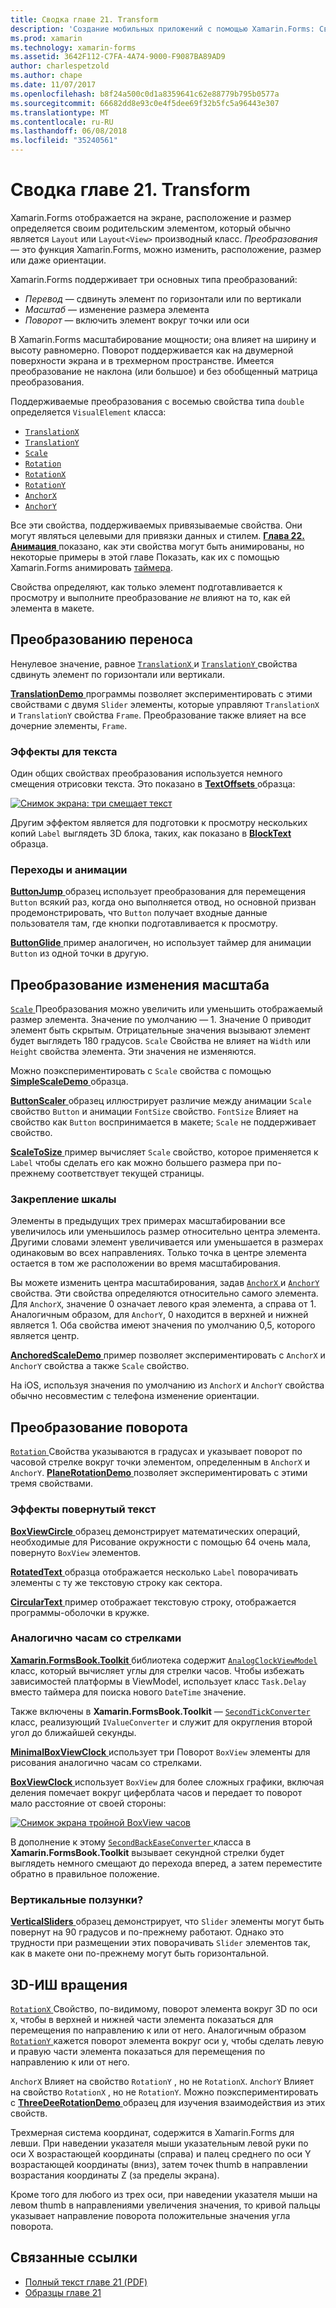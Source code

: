 ```yaml
---
title: Сводка главе 21. Transform
description: 'Создание мобильных приложений с помощью Xamarin.Forms: Сводка главе 21. Transform'
ms.prod: xamarin
ms.technology: xamarin-forms
ms.assetid: 3642F112-C7FA-4A74-9000-F9087BA89AD9
author: charlespetzold
ms.author: chape
ms.date: 11/07/2017
ms.openlocfilehash: b8f24a500c0d1a8359641c62e88779b795b0577a
ms.sourcegitcommit: 66682dd8e93c0e4f5dee69f32b5fc5a96443e307
ms.translationtype: MT
ms.contentlocale: ru-RU
ms.lasthandoff: 06/08/2018
ms.locfileid: "35240561"
---
```

# <a name="summary-of-chapter-21-transforms"></a>Сводка главе 21. Transform

Xamarin.Forms отображается на экране, расположение и размер определяется своим родительским элементом, который обычно является `Layout` или `Layout<View>` производный класс. *Преобразования* — это функция Xamarin.Forms, можно изменить, расположение, размер или даже ориентации.

Xamarin.Forms поддерживает три основных типа преобразований:

- *Перевод* &mdash; сдвинуть элемент по горизонтали или по вертикали
- *Масштаб* &mdash; изменение размера элемента
- *Поворот* &mdash; включить элемент вокруг точки или оси

В Xamarin.Forms масштабирование мощности; она влияет на ширину и высоту равномерно. Поворот поддерживается как на двумерной поверхности экрана и в трехмерном пространстве. Имеется преобразование не наклона (или большое) и без обобщенный матрица преобразования.

Поддерживаемые преобразования с восемью свойства типа `double` определяется `VisualElement` класса:

- [`TranslationX`](https://developer.xamarin.com/api/property/Xamarin.Forms.VisualElement.TranslationX/)
- [`TranslationY`](https://developer.xamarin.com/api/property/Xamarin.Forms.VisualElement.TranslationY/)
- [`Scale`](https://developer.xamarin.com/api/property/Xamarin.Forms.VisualElement.Scale/)
- [`Rotation`](https://developer.xamarin.com/api/property/Xamarin.Forms.VisualElement.Rotation/)
- [`RotationX`](https://developer.xamarin.com/api/property/Xamarin.Forms.VisualElement.RotationX/)
- [`RotationY`](https://developer.xamarin.com/api/property/Xamarin.Forms.VisualElement.RotationY/)
- [`AnchorX`](https://developer.xamarin.com/api/property/Xamarin.Forms.VisualElement.AnchorX/)
- [`AnchorY`](https://developer.xamarin.com/api/property/Xamarin.Forms.VisualElement.AnchorY/)

Все эти свойства, поддерживаемых привязываемые свойства. Они могут являться целевыми для привязки данных и стилем. [**Глава 22. Анимация** ](~/xamarin-forms/creating-mobile-apps-xamarin-forms/summaries/chapter22.md) показано, как эти свойства могут быть анимированы, но некоторые примеры в этой главе Показать, как их с помощью Xamarin.Forms анимировать [таймера](~/xamarin-forms/platform/device.md#Device_StartTimer).

Свойства определяют, как только элемент подготавливается к просмотру и выполните преобразование *не* влияют на то, как ей элемента в макете.

## <a name="the-translation-transform"></a>Преобразованию переноса

Ненулевое значение, равное [ `TranslationX` ](https://developer.xamarin.com/api/property/Xamarin.Forms.VisualElement.TranslationX/) и [ `TranslationY` ](https://developer.xamarin.com/api/property/Xamarin.Forms.VisualElement.TranslationY/) свойства сдвинуть элемент по горизонтали или вертикали.

[ **TranslationDemo** ](https://github.com/xamarin/xamarin-forms-book-samples/tree/master/Chapter21/TranslationDemo) программы позволяет экспериментировать с этими свойствами с двумя `Slider` элементы, которые управляют `TranslationX` и `TranslationY` свойства `Frame`. Преобразование также влияет на все дочерние элементы, `Frame`.

### <a name="text-effects"></a>Эффекты для текста

Один общих свойствах преобразования используется немного смещения отрисовки текста. Это показано в [ **TextOffsets** ](https://github.com/xamarin/xamarin-forms-book-samples/tree/master/Chapter21/TextOffsets) образца:

[![Снимок экрана: три смещает текст](images/ch21fg03-small.png "смещает текст")](images/ch21fg03-large.png#lightbox "смещает текст")

Другим эффектом является для подготовки к просмотру нескольких копий `Label` выглядеть 3D блока, таких, как показано в [ **BlockText** ](https://github.com/xamarin/xamarin-forms-book-samples/tree/master/Chapter21/BlockText) образца.

### <a name="jumps-and-animations"></a>Переходы и анимации

[ **ButtonJump** ](https://github.com/xamarin/xamarin-forms-book-samples/tree/master/Chapter21/ButtonJump) образец использует преобразования для перемещения `Button` всякий раз, когда оно выполняется отвод, но основной призван продемонстрировать, что `Button` получает входные данные пользователя там, где кнопки подготавливается к просмотру.

[ **ButtonGlide** ](https://github.com/xamarin/xamarin-forms-book-samples/tree/master/Chapter21/ButtonGlide) пример аналогичен, но использует таймер для анимации `Button` из одной точки в другую.

## <a name="the-scale-transform"></a>Преобразование изменения масштаба

[ `Scale` ](https://developer.xamarin.com/api/property/Xamarin.Forms.VisualElement.Scale/) Преобразования можно увеличить или уменьшить отображаемый размер элемента. Значение по умолчанию — 1. Значение 0 приводит элемент быть скрытым. Отрицательные значения вызывают элемент будет выглядеть 180 градусов. `Scale` Свойства не влияет на `Width` или `Height` свойства элемента. Эти значения не изменяются.

Можно поэкспериментировать с `Scale` свойства с помощью [ **SimpleScaleDemo** ](https://github.com/xamarin/xamarin-forms-book-samples/tree/master/Chapter21/SimpleScaleDemo) образца.

[ **ButtonScaler** ](https://github.com/xamarin/xamarin-forms-book-samples/tree/master/Chapter21/ButtonScaler) образец иллюстрирует различие между анимации `Scale` свойство `Button` и анимации `FontSize` свойство. `FontSize` Влияет на свойство как `Button` воспринимается в макете; `Scale` не поддерживает свойство.

[ **ScaleToSize** ](https://github.com/xamarin/xamarin-forms-book-samples/tree/master/Chapter21/ScaleToSize) пример вычисляет `Scale` свойство, которое применяется к `Label` чтобы сделать его как можно большего размера при по-прежнему соответствует текущей страницы.

### <a name="anchoring-the-scale"></a>Закрепление шкалы

Элементы в предыдущих трех примерах масштабировании все увеличилось или уменьшилось размер относительно центра элемента. Другими словами элемент увеличивается или уменьшается в размерах одинаковым во всех направлениях. Только точка в центре элемента остается в том же расположении во время масштабирования.

Вы можете изменить центра масштабирования, задав [ `AnchorX` ](https://developer.xamarin.com/api/property/Xamarin.Forms.VisualElement.AnchorX/) и [ `AnchorY` ](https://developer.xamarin.com/api/property/Xamarin.Forms.VisualElement.AnchorY/) свойства. Эти свойства определяются относительно самого элемента. Для `AnchorX`, значение 0 означает левого края элемента, а справа от 1. Аналогичным образом, для `AnchorY`, 0 находится в верхней и нижней является 1. Оба свойства имеют значения по умолчанию 0,5, которого является центр.

[ **AnchoredScaleDemo** ](https://github.com/xamarin/xamarin-forms-book-samples/tree/master/Chapter21/AnchoredScaleDemo) пример позволяет экспериментировать с `AnchorX` и `AnchorY` свойства а также `Scale` свойство.

На iOS, используя значения по умолчанию из `AnchorX` и `AnchorY` свойства обычно несовместим с телефона изменение ориентации.

## <a name="the-rotation-transform"></a>Преобразование поворота

[ `Rotation` ](https://developer.xamarin.com/api/property/Xamarin.Forms.VisualElement.Rotation/) Свойства указываются в градусах и указывает поворот по часовой стрелке вокруг точки элементом, определенным в `AnchorX` и `AnchorY`. [ **PlaneRotationDemo** ](https://github.com/xamarin/xamarin-forms-book-samples/tree/master/Chapter21/PlaneRotationDemo) позволяет экспериментировать с этими тремя свойствами.

### <a name="rotated-text-effects"></a>Эффекты повернутый текст

[ **BoxViewCircle** ](https://github.com/xamarin/xamarin-forms-book-samples/tree/master/Chapter21/BoxViewCircle) образец демонстрирует математических операций, необходимые для Рисование окружности с помощью 64 очень мала, повернуто `BoxView` элементов.

[ **RotatedText** ](https://github.com/xamarin/xamarin-forms-book-samples/tree/master/Chapter21/RotatedText) образца отображается несколько `Label` поворачивать элементы с ту же текстовую строку как сектора.

[ **CircularText** ](https://github.com/xamarin/xamarin-forms-book-samples/tree/master/Chapter21/CircularText) пример отображает текстовую строку, отображается программы-оболочки в кружке.

### <a name="an-analog-clock"></a>Аналогично часам со стрелками

[ **Xamarin.FormsBook.Toolkit** ](https://github.com/xamarin/xamarin-forms-book-samples/tree/master/Libraries/Xamarin.FormsBook.Toolkit) библиотека содержит [ `AnalogClockViewModel` ](https://github.com/xamarin/xamarin-forms-book-samples/blob/master/Libraries/Xamarin.FormsBook.Toolkit/Xamarin.FormsBook.Toolkit/AnalogClockViewModel.cs) класс, который вычисляет углы для стрелки часов. Чтобы избежать зависимостей платформы в ViewModel, использует класс `Task.Delay` вместо таймера для поиска нового `DateTime` значение.

Также включены в **Xamarin.FormsBook.Toolkit** — [ `SecondTickConverter` ](https://github.com/xamarin/xamarin-forms-book-samples/blob/master/Libraries/Xamarin.FormsBook.Toolkit/Xamarin.FormsBook.Toolkit/SecondTickConverter.cs) класс, реализующий `IValueConverter` и служит для округления второй угол до ближайшей секунды.

[ **MinimalBoxViewClock** ](https://github.com/xamarin/xamarin-forms-book-samples/tree/master/Chapter21/MinimalBoxViewClock) использует три Поворот `BoxView` элементы для рисования аналогично часам со стрелками.

[ **BoxViewClock** ](https://github.com/xamarin/xamarin-forms-book-samples/tree/master/Chapter21/BoxViewClock) использует `BoxView` для более сложных графики, включая деления помечает вокруг циферблата часов и передает то поворот мало расстояние от своей стороны:

[![Снимок экрана тройной BoxView часов](images/ch21fg17-small.png "аналогом циферблат")](images/ch21fg17-large.png#lightbox "аналогом циферблат")

В дополнение к этому [ `SecondBackEaseConverter` ](https://github.com/xamarin/xamarin-forms-book-samples/blob/master/Libraries/Xamarin.FormsBook.Toolkit/Xamarin.FormsBook.Toolkit/SecondBackEaseConverter.cs) класса в **Xamarin.FormsBook.Toolkit** вызывает секундной стрелки будет выглядеть немного смещают до перехода вперед, а затем переместите обратно в правильное положение.

### <a name="vertical-sliders"></a>Вертикальные ползунки?

[ **VerticalSliders** ](https://github.com/xamarin/xamarin-forms-book-samples/tree/master/Chapter21/VerticalSliders) образец демонстрирует, что `Slider` элементы могут быть повернут на 90 градусов и по-прежнему работают. Однако это трудности при размещении этих поворачивать `Slider` элементов так, как в макете они по-прежнему могут быть горизонтальной.

## <a name="3d-ish-rotations"></a>3D-ИШ вращения

[ `RotationX` ](https://developer.xamarin.com/api/property/Xamarin.Forms.VisualElement.RotationX/) Свойство, по-видимому, поворот элемента вокруг 3D по оси x, чтобы в верхней и нижней части элемента показаться для перемещения по направлению к или от него. Аналогичным образом [ `RotationY` ](https://developer.xamarin.com/api/property/Xamarin.Forms.VisualElement.RotationY/) кажется поворот элемента вокруг оси y, чтобы сделать левую и правую части элемента показаться для перемещения по направлению к или от него.

`AnchorX` Влияет на свойство `RotationY` , но не `RotationX`. `AnchorY` Влияет на свойство `RotationX` , но не `RotationY`. Можно поэкспериментировать с [ **ThreeDeeRotationDemo** ](https://github.com/xamarin/xamarin-forms-book-samples/tree/master/Chapter21/ThreeDeeRotationDemo) образец для изучения взаимодействия из этих свойств.

Трехмерная система координат, содержится в Xamarin.Forms для левши. При наведении указателя мыши указательным левой руки по оси X возрастающей координаты (справа) и палец среднего по оси Y возрастающей координаты (вниз), затем точек thumb в направлении возрастания координаты Z (за пределы экрана).

Кроме того для любого из трех оси, при наведении указателя мыши на левом thumb в направлениями увеличения значения, то кривой пальцы указывает направление поворота положительные значения угла поворота.



## <a name="related-links"></a>Связанные ссылки

- [Полный текст главе 21 (PDF)](https://download.xamarin.com/developer/xamarin-forms-book/XamarinFormsBook-Ch21-Apr2016.pdf)
- [Образцы главе 21](https://github.com/xamarin/xamarin-forms-book-samples/tree/master/Chapter21)
